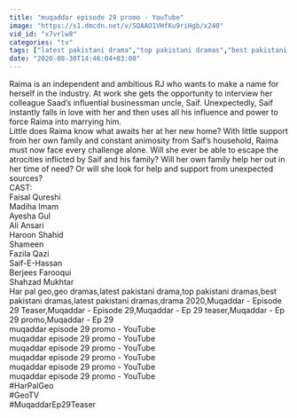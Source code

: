```yaml
---
title: "muqaddar episode 29 promo - YouTube"
image: "https://s1.dmcdn.net/v/SQAAO1VHfKu9riHgb/x240"
vid_id: "x7vrlw8"
categories: "tv"
tags: ["latest pakistani drama","top pakistani dramas","best pakistani dramas"]
date: "2020-08-30T14:46:04+03:00"
---
```

Raima is an independent and ambitious RJ who wants to make a name for herself in the industry. At work she gets the opportunity to interview her colleague Saad’s influential businessman uncle, Saif. Unexpectedly, Saif instantly falls in love with her and then uses all his influence and power to force Raima into marrying him.  <br>Little does Raima know what awaits her at her new home? With little support from her own family and constant animosity from Saif’s household, Raima must now face every challenge alone. Will she ever be able to escape the atrocities inflicted by Saif and his family? Will her own family help her out in her time of need? Or will she look for help and support from unexpected sources?  <br>CAST:  <br>Faisal Qureshi  <br>Madiha Imam  <br>Ayesha Gul  <br>Ali Ansari  <br>Haroon Shahid  <br>Shameen  <br>Fazila Qazi  <br>Saif-E-Hassan  <br>Berjees Farooqui  <br>Shahzad Mukhtar  <br>Har pal geo,geo dramas,latest pakistani drama,top pakistani dramas,best pakistani dramas,latest pakistani dramas,drama 2020,Muqaddar - Episode 29 Teaser,Muqaddar - Episode 29,Muqaddar - Ep 29 teaser,Muqaddar - Ep 29 promo,Muqaddar - Ep 29  <br>muqaddar episode 29 promo - YouTube  <br>muqaddar episode 29 promo - YouTube  <br>muqaddar episode 29 promo - YouTube  <br>muqaddar episode 29 promo - YouTube  <br>muqaddar episode 29 promo - YouTube  <br>muqaddar episode 29 promo - YouTube  <br>#HarPalGeo  <br>#GeoTV  <br>#MuqaddarEp29Teaser

